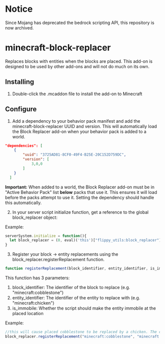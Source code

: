 # Notice
Since Mojang has deprecated the bedrock scripting API, this repository is now archived.

# minecraft-block-replacer
Replaces blocks with entities when the blocks are placed. This add-on is designed to be used by other add-ons and will not do much on its own.

## Installing
1. Double-click the .mcaddon file to install the add-on to Minecraft

## Configure
1. Add a dependency to your behavior pack manifest and add the minecraft-block-replacer UUID and version. This will automatically load the Block Replacer add-on when your behavior pack is added to a world.

```json
"dependencies": [
    {
        "uuid": "3725AD81-8CF0-49F4-B25E-20C152D759DC",
        "version": [
            3,0,0
        ]
    }
  ]
```

**Important:** When added to a world, the Block Replacer add-on must be in "Active Behavior Pack" list **below** packs that use it. This ensures it will load before the packs attempt to use it. Setting the dependency should handle this automatically.

2. In your server script initialize function, get a reference to the global block_replacer object:

Example:
```javascript
serverSystem.initialize = function(){
  let block_replacer = (0, eval)('this')["flippy_utils:block_replacer"];
}
```

3. Register your block -> entity replacements using the block_replacer.registerReplacement function.
```javascript
function registerReplacement(block_identifier, entity_identifier, is_immobile = false)
```
This function has 3 parameters:
  1. block_identifier: The identifier of the block to replace (e.g. "minecraft:cobblestone")
  2. entity_identifier: The identifier of the entity to replace with (e.g. "minecraft:chicken")
  3. is_immobile: Whether the script should make the entity immobile at the placed location
  
Example:
```javascript
//this will cause placed cobblestone to be replaced by a chicken. The chicken will not be able to move from the placed location.
block_replacer.registerReplacement("minecraft:cobblestone", "minecraft:chicken", true);
```

